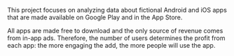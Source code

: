 This project focuses on analyzing data about fictional Android and iOS apps that are made available on Google Play and in the App Store.

All apps are made free to download and the only source of revenue comes from in-app ads. Therefore, the number of users determines the profit from each app: the more engaging the add, the more people will use the app. 
